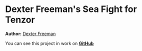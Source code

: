 <h1>Dexter Freeman's Sea Fight for Tenzor</h1>



<p><strong>Author:</strong> <a href="https://www.linkedin.cn/in/%D1%8E%D1%80%D0%B8%D0%B9-%D0%BF%D0%BE%D1%80%D1%82%D0%B0%D1%88-449228194/" target="_blank">Dexter Freeman</a></p>

You can see this project in work on **[GitHub](https://github.com/Dexter-Freeman "Dexter Freeman's Project")**